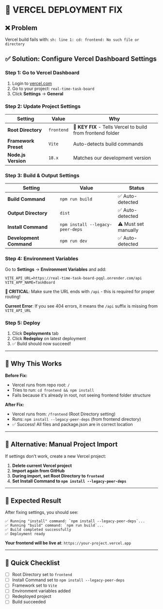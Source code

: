# 🔧 VERCEL DEPLOYMENT FIX

## ❌ Problem
Vercel build fails with: `sh: line 1: cd: frontend: No such file or directory`

## ✅ Solution: Configure Vercel Dashboard Settings

### **Step 1: Go to Vercel Dashboard**
1. Login to [vercel.com](https://vercel.com)
2. Go to your project: `real-time-task-board`
3. Click **Settings** → **General**

### **Step 2: Update Project Settings**

| Setting | Value | Why |
|---------|-------|-----|
| **Root Directory** | `frontend` | 🎯 **KEY FIX** - Tells Vercel to build from frontend folder |
| **Framework Preset** | `Vite` | Auto-detects build commands |
| **Node.js Version** | `18.x` | Matches our development version |

### **Step 3: Build & Output Settings**

| Setting | Value | Status |
|---------|--------|--------|
| **Build Command** | `npm run build` | ✅ Auto-detected |
| **Output Directory** | `dist` | ✅ Auto-detected |
| **Install Command** | `npm install --legacy-peer-deps` | ⚠️ Must set manually |
| **Development Command** | `npm run dev` | ✅ Auto-detected |

### **Step 4: Environment Variables**
Go to **Settings** → **Environment Variables** and add:

```env
VITE_API_URL=https://real-time-task-board-pqql.onrender.com/api
VITE_APP_NAME=TaskBoard
```

**🚨 CRITICAL**: Make sure the URL ends with `/api` - this is required for proper routing!

**Current Error**: If you see 404 errors, it means the `/api` suffix is missing from `VITE_API_URL`

### **Step 5: Deploy**
1. Click **Deployments** tab
2. Click **Redeploy** on latest deployment
3. ✅ Build should now succeed!

---

## 🎯 **Why This Works**

**Before Fix:**
- Vercel runs from repo root: `/`
- Tries to run: `cd frontend && npm install`
- Fails because it's already in root, not seeing frontend folder structure

**After Fix:**
- Vercel runs from: `/frontend` (Root Directory setting)
- Runs: `npm install --legacy-peer-deps` (from frontend directory)
- ✅ Success! All files and package.json are in correct location

---

## 📱 **Alternative: Manual Project Import**

If settings don't work, create a new Vercel project:

1. **Delete current Vercel project**
2. **Import again from GitHub**
3. **During import, set Root Directory to `frontend`**
4. **Set Install Command to `npm install --legacy-peer-deps`**

---

## 🚀 **Expected Result**

After fixing settings, you should see:
```
✅ Running "install" command: `npm install --legacy-peer-deps`...
✅ Running "build" command: `npm run build`...
✅ Build completed successfully
✅ Deployment ready
```

**Your frontend will be live at**: `https://your-project.vercel.app`

---

## 🔄 **Quick Checklist**

- [ ] Root Directory set to `frontend`
- [ ] Install Command set to `npm install --legacy-peer-deps`
- [ ] Framework set to `Vite`
- [ ] Environment variables added
- [ ] Redeployed project
- [ ] Build succeeded
